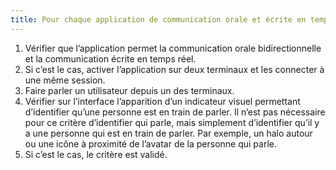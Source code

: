 ```yaml
---
title: Pour chaque application de communication orale et écrite en temps réel, un indicateur visuel de l’activité orale est-il présent ?
---
```


1. Vérifier que l’application permet la communication orale bidirectionnelle et la communication écrite en temps réel.
2. Si c’est le cas, activer l’application sur deux terminaux et les connecter à une même session.
3. Faire parler un utilisateur depuis un des terminaux.
4. Vérifier sur l’interface l’apparition d’un indicateur visuel permettant d’identifier qu’une personne est en train de parler. Il n’est pas nécessaire pour ce critère d’identifier qui parle, mais simplement d’identifier qu’il y a une personne qui est en train de parler. Par exemple, un halo autour ou une icône à proximité de l’avatar de la personne qui parle.
5. Si c’est le cas, le critère est validé.